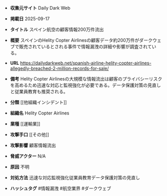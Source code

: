 - **収集元サイト**
Daily Dark Web

- **掲載日**
2025-09-17

- **タイトル**
スペイン航空の顧客情報200万件流出

- **概要**
スペインのHelity Copter Airlinesの顧客データ約200万件がダークウェブで販売されているとされる事件で情報漏洩の詳細や影響が調査されている。

- **URL**
https://dailydarkweb.net/spanish-airline-helity-copter-airlines-allegedly-breached-2-million-records-for-sale/

- **備考**
Helity Copter Airlinesの大規模な情報流出は顧客のプライバシーリスクを高めるため迅速な対応と監視強化が必要である。データ保護対策の見直しと従業員教育も推奨される。

- **分類**
[[他組織インシデント]]

- **組織名**
Helity Copter Airlines

- **業種**
[[運輸業]]

- **攻撃手口**
[[その他]]

- **攻撃影響**
顧客情報流出

- **脅威アクター**
N/A

- **原因**
不明

- **対処方法**
迅速な対応監視強化従業員教育データ保護対策の見直し

- **ハッシュタグ**
#情報漏洩 #航空業界 #ダークウェブ
